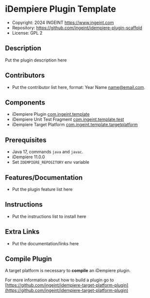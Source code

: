 # iDempiere Plugin Template

- Copyright: 2024 INGEINT <https://www.ingeint.com>
- Repository: https://github.com/ingeint/idempiere-plugin-scaffold
- License: GPL 2

## Description

Put the plugin description here

## Contributors

- Put the contributor list here, format: Year Name <name@email.com>.

## Components

- iDempiere Plugin [com.ingeint.template](com.ingeint.template)
- iDempiere Unit Test Fragment [com.ingeint.template.test](com.ingeint.template.test)
- iDempiere Target Platform [com.ingeint.template.targetplatform](com.ingeint.template.targetplatform)

## Prerequisites

- Java 17, commands `java` and `javac`.
- iDempiere 11.0.0
- Set `IDEMPIERE_REPOSITORY` env variable

## Features/Documentation

- Put the plugin feature list here

## Instructions

- Put the instructions list to install here

## Extra Links

- Put the documentation/links here

## Compile Plugin

A target platform is necessary to **compile** an iDempiere plugin.

For more information about how to build a plugin go to [https://github.com/ingeint/idempiere-target-platform-plugin](https://github.com/ingeint/idempiere-target-platform-plugin)
